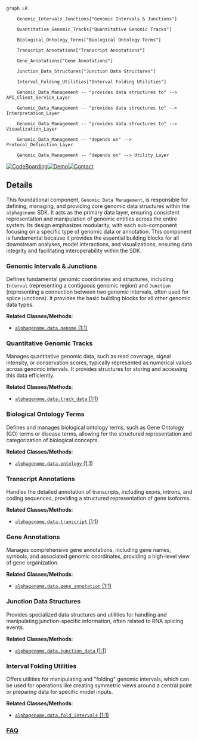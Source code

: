 ```mermaid

graph LR

    Genomic_Intervals_Junctions["Genomic Intervals & Junctions"]

    Quantitative_Genomic_Tracks["Quantitative Genomic Tracks"]

    Biological_Ontology_Terms["Biological Ontology Terms"]

    Transcript_Annotations["Transcript Annotations"]

    Gene_Annotations["Gene Annotations"]

    Junction_Data_Structures["Junction Data Structures"]

    Interval_Folding_Utilities["Interval Folding Utilities"]

    Genomic_Data_Management -- "provides data structures to" --> API_Client_Service_Layer

    Genomic_Data_Management -- "provides data structures to" --> Interpretation_Layer

    Genomic_Data_Management -- "provides data structures to" --> Visualization_Layer

    Genomic_Data_Management -- "depends on" --> Protocol_Definition_Layer

    Genomic_Data_Management -- "depends on" --> Utility_Layer

```



[![CodeBoarding](https://img.shields.io/badge/Generated%20by-CodeBoarding-9cf?style=flat-square)](https://github.com/CodeBoarding/GeneratedOnBoardings)[![Demo](https://img.shields.io/badge/Try%20our-Demo-blue?style=flat-square)](https://www.codeboarding.org/demo)[![Contact](https://img.shields.io/badge/Contact%20us%20-%20contact@codeboarding.org-lightgrey?style=flat-square)](mailto:contact@codeboarding.org)



## Details



This foundational component, `Genomic Data Management`, is responsible for defining, managing, and providing core genomic data structures within the `alphagenome` SDK. It acts as the primary data layer, ensuring consistent representation and manipulation of genomic entities across the entire system. Its design emphasizes modularity, with each sub-component focusing on a specific type of genomic data or annotation. This component is fundamental because it provides the essential building blocks for all downstream analyses, model interactions, and visualizations, ensuring data integrity and facilitating interoperability within the SDK.



### Genomic Intervals & Junctions

Defines fundamental genomic coordinates and structures, including `Interval` (representing a contiguous genomic region) and `Junction` (representing a connection between two genomic intervals, often used for splice junctions). It provides the basic building blocks for all other genomic data types.





**Related Classes/Methods**:



- <a href="https://github.com/google-deepmind/alphagenome/blob/main/src/alphagenome/data/genome.py#L1-L1" target="_blank" rel="noopener noreferrer">`alphagenome.data.genome` (1:1)</a>





### Quantitative Genomic Tracks

Manages quantitative genomic data, such as read coverage, signal intensity, or conservation scores, typically represented as numerical values across genomic intervals. It provides structures for storing and accessing this data efficiently.





**Related Classes/Methods**:



- <a href="https://github.com/google-deepmind/alphagenome/blob/main/src/alphagenome/data/track_data.py#L1-L1" target="_blank" rel="noopener noreferrer">`alphagenome.data.track_data` (1:1)</a>





### Biological Ontology Terms

Defines and manages biological ontology terms, such as Gene Ontology (GO) terms or disease terms, allowing for the structured representation and categorization of biological concepts.





**Related Classes/Methods**:



- <a href="https://github.com/google-deepmind/alphagenome/blob/main/src/alphagenome/data/ontology.py#L1-L1" target="_blank" rel="noopener noreferrer">`alphagenome.data.ontology` (1:1)</a>





### Transcript Annotations

Handles the detailed annotation of transcripts, including exons, introns, and coding sequences, providing a structured representation of gene isoforms.





**Related Classes/Methods**:



- <a href="https://github.com/google-deepmind/alphagenome/blob/main/src/alphagenome/data/transcript.py#L1-L1" target="_blank" rel="noopener noreferrer">`alphagenome.data.transcript` (1:1)</a>





### Gene Annotations

Manages comprehensive gene annotations, including gene names, symbols, and associated genomic coordinates, providing a high-level view of gene organization.





**Related Classes/Methods**:



- <a href="https://github.com/google-deepmind/alphagenome/blob/main/src/alphagenome/data/gene_annotation.py#L1-L1" target="_blank" rel="noopener noreferrer">`alphagenome.data.gene_annotation` (1:1)</a>





### Junction Data Structures

Provides specialized data structures and utilities for handling and manipulating junction-specific information, often related to RNA splicing events.





**Related Classes/Methods**:



- <a href="https://github.com/google-deepmind/alphagenome/blob/main/src/alphagenome/data/junction_data.py#L1-L1" target="_blank" rel="noopener noreferrer">`alphagenome.data.junction_data` (1:1)</a>





### Interval Folding Utilities

Offers utilities for manipulating and "folding" genomic intervals, which can be used for operations like creating symmetric views around a central point or preparing data for specific model inputs.





**Related Classes/Methods**:



- <a href="https://github.com/google-deepmind/alphagenome/blob/main/src/alphagenome/data/fold_intervals.py#L1-L1" target="_blank" rel="noopener noreferrer">`alphagenome.data.fold_intervals` (1:1)</a>









### [FAQ](https://github.com/CodeBoarding/GeneratedOnBoardings/tree/main?tab=readme-ov-file#faq)